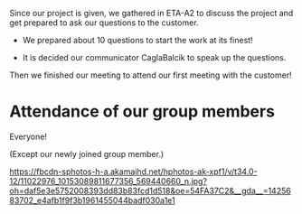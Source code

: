 Since our project is given, we gathered in ETA-A2 to discuss the project and get prepared to ask our questions to the customer.


  * We prepared about 10 questions to start the work at its finest!

  * It is decided our communicator CaglaBalcik to speak up the questions.

Then we finished our meeting to attend our first meeting with the customer!

# Attendance of our group members #

Everyone!

(Except our newly joined group member.)

https://fbcdn-sphotos-h-a.akamaihd.net/hphotos-ak-xpf1/v/t34.0-12/11022976_10153089811677356_569440660_n.jpg?oh=daf5e3e5752008393dd83b83fcd1d518&oe=54FA37C2&__gda__=1425683702_e4afb1f9f3b1961455044badf030a1e1